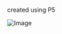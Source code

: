 created using P5 

![Image](https://github.com/user-attachments/assets/6a4362d8-396c-4d9e-b551-446ab210986e)
